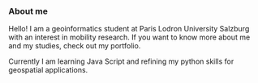 ### About me

Hello! I am a geoinformatics student at Paris Lodron University Salzburg with an interest in mobility research. 
If you want to know more about me and my studies, check out my portfolio.

Currently I am learning Java Script and refining my python skills for geospatial applications.

